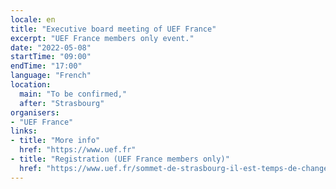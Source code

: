 ```yaml
---
locale: en
title: "Executive board meeting of UEF France"
excerpt: "UEF France members only event."
date: "2022-05-08"
startTime: "09:00"
endTime: "17:00"
language: "French"
location:
  main: "To be confirmed,"
  after: "Strasbourg"
organisers:
- "UEF France"
links:
- title: "More info"
  href: "https://www.uef.fr"
- title: "Registration (UEF France members only)"
  href: "https://www.uef.fr/sommet-de-strasbourg-il-est-temps-de-changer-l-europe"
---
```

